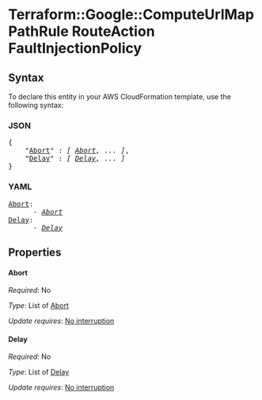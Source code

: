 # Terraform::Google::ComputeUrlMap PathRule RouteAction FaultInjectionPolicy

## Syntax

To declare this entity in your AWS CloudFormation template, use the following syntax:

### JSON

<pre>
{
    "<a href="#abort" title="Abort">Abort</a>" : <i>[ <a href="pathrule-routeaction-faultinjectionpolicy-abort.md">Abort</a>, ... ]</i>,
    "<a href="#delay" title="Delay">Delay</a>" : <i>[ <a href="pathrule-routeaction-faultinjectionpolicy-delay.md">Delay</a>, ... ]</i>
}
</pre>

### YAML

<pre>
<a href="#abort" title="Abort">Abort</a>: <i>
      - <a href="pathrule-routeaction-faultinjectionpolicy-abort.md">Abort</a></i>
<a href="#delay" title="Delay">Delay</a>: <i>
      - <a href="pathrule-routeaction-faultinjectionpolicy-delay.md">Delay</a></i>
</pre>

## Properties

#### Abort

_Required_: No

_Type_: List of <a href="pathrule-routeaction-faultinjectionpolicy-abort.md">Abort</a>

_Update requires_: [No interruption](https://docs.aws.amazon.com/AWSCloudFormation/latest/UserGuide/using-cfn-updating-stacks-update-behaviors.html#update-no-interrupt)

#### Delay

_Required_: No

_Type_: List of <a href="pathrule-routeaction-faultinjectionpolicy-delay.md">Delay</a>

_Update requires_: [No interruption](https://docs.aws.amazon.com/AWSCloudFormation/latest/UserGuide/using-cfn-updating-stacks-update-behaviors.html#update-no-interrupt)

